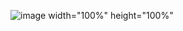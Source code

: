 ![image width="100%" height="100%"](https://user-images.githubusercontent.com/64253660/232464382-73c13477-81f6-44ba-b913-c891a47e8a20.png)
